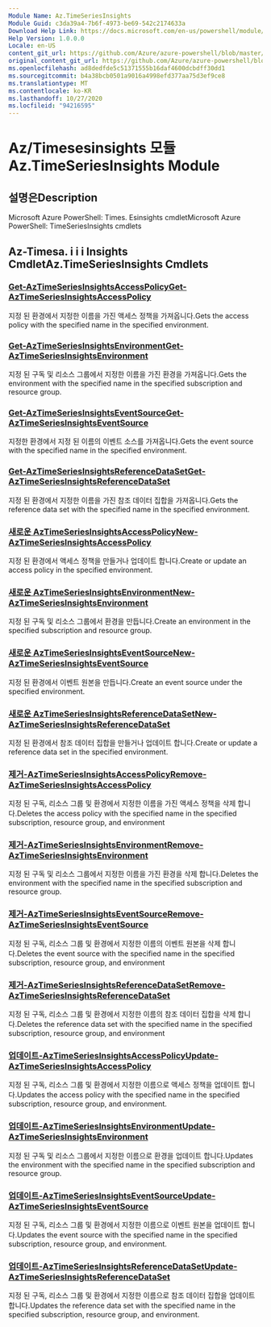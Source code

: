 ```yaml
---
Module Name: Az.TimeSeriesInsights
Module Guid: c3da39a4-7b6f-4973-be69-542c2174633a
Download Help Link: https://docs.microsoft.com/en-us/powershell/module/az.timeseriesinsights
Help Version: 1.0.0.0
Locale: en-US
content_git_url: https://github.com/Azure/azure-powershell/blob/master/src/TimeSeriesInsights/help/Az.TimeSeriesInsights.md
original_content_git_url: https://github.com/Azure/azure-powershell/blob/master/src/TimeSeriesInsights/help/Az.TimeSeriesInsights.md
ms.openlocfilehash: ad8dedfde5c51371555b16daf4600dcbdff30dd1
ms.sourcegitcommit: b4a38bcb0501a9016a4998efd377aa75d3ef9ce8
ms.translationtype: MT
ms.contentlocale: ko-KR
ms.lasthandoff: 10/27/2020
ms.locfileid: "94216595"
---
```

# <span data-ttu-id="79d7d-101">Az/Timesesinsights 모듈</span><span class="sxs-lookup"><span data-stu-id="79d7d-101">Az.TimeSeriesInsights Module</span></span>
## <span data-ttu-id="79d7d-102">설명은</span><span class="sxs-lookup"><span data-stu-id="79d7d-102">Description</span></span>
<span data-ttu-id="79d7d-103">Microsoft Azure PowerShell: Times. Esinsights cmdlet</span><span class="sxs-lookup"><span data-stu-id="79d7d-103">Microsoft Azure PowerShell: TimeSeriesInsights cmdlets</span></span>

## <span data-ttu-id="79d7d-104">Az-Timesa. i i i Insights Cmdlet</span><span class="sxs-lookup"><span data-stu-id="79d7d-104">Az.TimeSeriesInsights Cmdlets</span></span>
### [<span data-ttu-id="79d7d-105">Get-AzTimeSeriesInsightsAccessPolicy</span><span class="sxs-lookup"><span data-stu-id="79d7d-105">Get-AzTimeSeriesInsightsAccessPolicy</span></span>](Get-AzTimeSeriesInsightsAccessPolicy.md)
<span data-ttu-id="79d7d-106">지정 된 환경에서 지정한 이름을 가진 액세스 정책을 가져옵니다.</span><span class="sxs-lookup"><span data-stu-id="79d7d-106">Gets the access policy with the specified name in the specified environment.</span></span>

### [<span data-ttu-id="79d7d-107">Get-AzTimeSeriesInsightsEnvironment</span><span class="sxs-lookup"><span data-stu-id="79d7d-107">Get-AzTimeSeriesInsightsEnvironment</span></span>](Get-AzTimeSeriesInsightsEnvironment.md)
<span data-ttu-id="79d7d-108">지정 된 구독 및 리소스 그룹에서 지정한 이름을 가진 환경을 가져옵니다.</span><span class="sxs-lookup"><span data-stu-id="79d7d-108">Gets the environment with the specified name in the specified subscription and resource group.</span></span>

### [<span data-ttu-id="79d7d-109">Get-AzTimeSeriesInsightsEventSource</span><span class="sxs-lookup"><span data-stu-id="79d7d-109">Get-AzTimeSeriesInsightsEventSource</span></span>](Get-AzTimeSeriesInsightsEventSource.md)
<span data-ttu-id="79d7d-110">지정한 환경에서 지정 된 이름의 이벤트 소스를 가져옵니다.</span><span class="sxs-lookup"><span data-stu-id="79d7d-110">Gets the event source with the specified name in the specified environment.</span></span>

### [<span data-ttu-id="79d7d-111">Get-AzTimeSeriesInsightsReferenceDataSet</span><span class="sxs-lookup"><span data-stu-id="79d7d-111">Get-AzTimeSeriesInsightsReferenceDataSet</span></span>](Get-AzTimeSeriesInsightsReferenceDataSet.md)
<span data-ttu-id="79d7d-112">지정 된 환경에서 지정한 이름을 가진 참조 데이터 집합을 가져옵니다.</span><span class="sxs-lookup"><span data-stu-id="79d7d-112">Gets the reference data set with the specified name in the specified environment.</span></span>

### [<span data-ttu-id="79d7d-113">새로운 AzTimeSeriesInsightsAccessPolicy</span><span class="sxs-lookup"><span data-stu-id="79d7d-113">New-AzTimeSeriesInsightsAccessPolicy</span></span>](New-AzTimeSeriesInsightsAccessPolicy.md)
<span data-ttu-id="79d7d-114">지정 된 환경에서 액세스 정책을 만들거나 업데이트 합니다.</span><span class="sxs-lookup"><span data-stu-id="79d7d-114">Create or update an access policy in the specified environment.</span></span>

### [<span data-ttu-id="79d7d-115">새로운 AzTimeSeriesInsightsEnvironment</span><span class="sxs-lookup"><span data-stu-id="79d7d-115">New-AzTimeSeriesInsightsEnvironment</span></span>](New-AzTimeSeriesInsightsEnvironment.md)
<span data-ttu-id="79d7d-116">지정 된 구독 및 리소스 그룹에서 환경을 만듭니다.</span><span class="sxs-lookup"><span data-stu-id="79d7d-116">Create an environment in the specified subscription and resource group.</span></span>

### [<span data-ttu-id="79d7d-117">새로운 AzTimeSeriesInsightsEventSource</span><span class="sxs-lookup"><span data-stu-id="79d7d-117">New-AzTimeSeriesInsightsEventSource</span></span>](New-AzTimeSeriesInsightsEventSource.md)
<span data-ttu-id="79d7d-118">지정 된 환경에서 이벤트 원본을 만듭니다.</span><span class="sxs-lookup"><span data-stu-id="79d7d-118">Create an event source under the specified environment.</span></span>

### [<span data-ttu-id="79d7d-119">새로운 AzTimeSeriesInsightsReferenceDataSet</span><span class="sxs-lookup"><span data-stu-id="79d7d-119">New-AzTimeSeriesInsightsReferenceDataSet</span></span>](New-AzTimeSeriesInsightsReferenceDataSet.md)
<span data-ttu-id="79d7d-120">지정 된 환경에서 참조 데이터 집합을 만들거나 업데이트 합니다.</span><span class="sxs-lookup"><span data-stu-id="79d7d-120">Create or update a reference data set in the specified environment.</span></span>

### [<span data-ttu-id="79d7d-121">제거-AzTimeSeriesInsightsAccessPolicy</span><span class="sxs-lookup"><span data-stu-id="79d7d-121">Remove-AzTimeSeriesInsightsAccessPolicy</span></span>](Remove-AzTimeSeriesInsightsAccessPolicy.md)
<span data-ttu-id="79d7d-122">지정 된 구독, 리소스 그룹 및 환경에서 지정한 이름을 가진 액세스 정책을 삭제 합니다.</span><span class="sxs-lookup"><span data-stu-id="79d7d-122">Deletes the access policy with the specified name in the specified subscription, resource group, and environment</span></span>

### [<span data-ttu-id="79d7d-123">제거-AzTimeSeriesInsightsEnvironment</span><span class="sxs-lookup"><span data-stu-id="79d7d-123">Remove-AzTimeSeriesInsightsEnvironment</span></span>](Remove-AzTimeSeriesInsightsEnvironment.md)
<span data-ttu-id="79d7d-124">지정 된 구독 및 리소스 그룹에서 지정한 이름을 가진 환경을 삭제 합니다.</span><span class="sxs-lookup"><span data-stu-id="79d7d-124">Deletes the environment with the specified name in the specified subscription and resource group.</span></span>

### [<span data-ttu-id="79d7d-125">제거-AzTimeSeriesInsightsEventSource</span><span class="sxs-lookup"><span data-stu-id="79d7d-125">Remove-AzTimeSeriesInsightsEventSource</span></span>](Remove-AzTimeSeriesInsightsEventSource.md)
<span data-ttu-id="79d7d-126">지정 된 구독, 리소스 그룹 및 환경에서 지정한 이름의 이벤트 원본을 삭제 합니다.</span><span class="sxs-lookup"><span data-stu-id="79d7d-126">Deletes the event source with the specified name in the specified subscription, resource group, and environment</span></span>

### [<span data-ttu-id="79d7d-127">제거-AzTimeSeriesInsightsReferenceDataSet</span><span class="sxs-lookup"><span data-stu-id="79d7d-127">Remove-AzTimeSeriesInsightsReferenceDataSet</span></span>](Remove-AzTimeSeriesInsightsReferenceDataSet.md)
<span data-ttu-id="79d7d-128">지정 된 구독, 리소스 그룹 및 환경에서 지정한 이름의 참조 데이터 집합을 삭제 합니다.</span><span class="sxs-lookup"><span data-stu-id="79d7d-128">Deletes the reference data set with the specified name in the specified subscription, resource group, and environment</span></span>

### [<span data-ttu-id="79d7d-129">업데이트-AzTimeSeriesInsightsAccessPolicy</span><span class="sxs-lookup"><span data-stu-id="79d7d-129">Update-AzTimeSeriesInsightsAccessPolicy</span></span>](Update-AzTimeSeriesInsightsAccessPolicy.md)
<span data-ttu-id="79d7d-130">지정 된 구독, 리소스 그룹 및 환경에서 지정한 이름으로 액세스 정책을 업데이트 합니다.</span><span class="sxs-lookup"><span data-stu-id="79d7d-130">Updates the access policy with the specified name in the specified subscription, resource group, and environment.</span></span>

### [<span data-ttu-id="79d7d-131">업데이트-AzTimeSeriesInsightsEnvironment</span><span class="sxs-lookup"><span data-stu-id="79d7d-131">Update-AzTimeSeriesInsightsEnvironment</span></span>](Update-AzTimeSeriesInsightsEnvironment.md)
<span data-ttu-id="79d7d-132">지정 된 구독 및 리소스 그룹에서 지정한 이름으로 환경을 업데이트 합니다.</span><span class="sxs-lookup"><span data-stu-id="79d7d-132">Updates the environment with the specified name in the specified subscription and resource group.</span></span>

### [<span data-ttu-id="79d7d-133">업데이트-AzTimeSeriesInsightsEventSource</span><span class="sxs-lookup"><span data-stu-id="79d7d-133">Update-AzTimeSeriesInsightsEventSource</span></span>](Update-AzTimeSeriesInsightsEventSource.md)
<span data-ttu-id="79d7d-134">지정 된 구독, 리소스 그룹 및 환경에서 지정한 이름으로 이벤트 원본을 업데이트 합니다.</span><span class="sxs-lookup"><span data-stu-id="79d7d-134">Updates the event source with the specified name in the specified subscription, resource group, and environment.</span></span>

### [<span data-ttu-id="79d7d-135">업데이트-AzTimeSeriesInsightsReferenceDataSet</span><span class="sxs-lookup"><span data-stu-id="79d7d-135">Update-AzTimeSeriesInsightsReferenceDataSet</span></span>](Update-AzTimeSeriesInsightsReferenceDataSet.md)
<span data-ttu-id="79d7d-136">지정 된 구독, 리소스 그룹 및 환경에서 지정한 이름으로 참조 데이터 집합을 업데이트 합니다.</span><span class="sxs-lookup"><span data-stu-id="79d7d-136">Updates the reference data set with the specified name in the specified subscription, resource group, and environment.</span></span>

